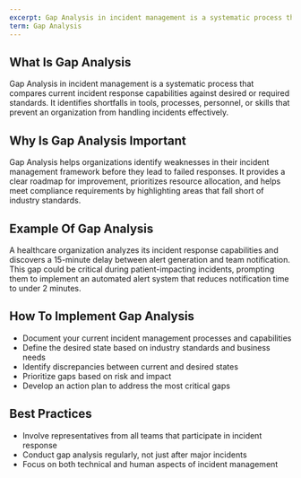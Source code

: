 ```yaml
---
excerpt: Gap Analysis in incident management is a systematic process that compares current incident response capabilities against desired or required standards.
term: Gap Analysis
---
```

## What Is Gap Analysis

Gap Analysis in incident management is a systematic process that compares current incident response capabilities against desired or required standards. It identifies shortfalls in tools, processes, personnel, or skills that prevent an organization from handling incidents effectively.

## Why Is Gap Analysis Important

Gap Analysis helps organizations identify weaknesses in their incident management framework before they lead to failed responses. It provides a clear roadmap for improvement, prioritizes resource allocation, and helps meet compliance requirements by highlighting areas that fall short of industry standards.

## Example Of Gap Analysis

A healthcare organization analyzes its incident response capabilities and discovers a 15-minute delay between alert generation and team notification. This gap could be critical during patient-impacting incidents, prompting them to implement an automated alert system that reduces notification time to under 2 minutes.

## How To Implement Gap Analysis

- Document your current incident management processes and capabilities
- Define the desired state based on industry standards and business needs
- Identify discrepancies between current and desired states
- Prioritize gaps based on risk and impact
- Develop an action plan to address the most critical gaps

## Best Practices

- Involve representatives from all teams that participate in incident response
- Conduct gap analysis regularly, not just after major incidents
- Focus on both technical and human aspects of incident management